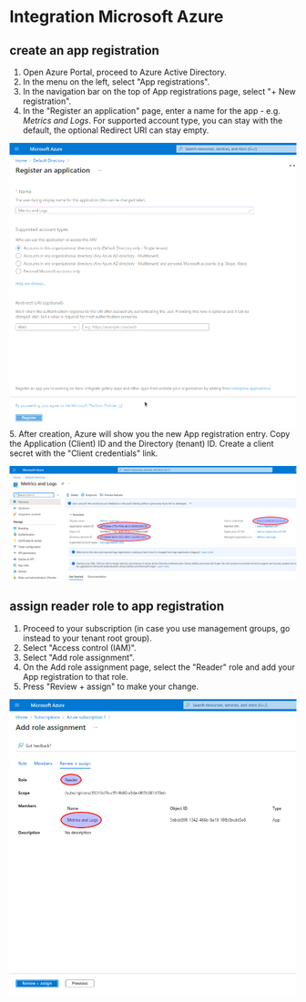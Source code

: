 # Integration Microsoft Azure

## create an app registration

1. Open Azure Portal, proceed to Azure Active Directory.  
2. In the menu on the left, select "App registrations".  
3. In the navigation bar on the top of App registrations page, select "+ New registration".  
4. In the "Register an application" page, enter a name for the app - e.g. *Metrics and Logs*. For supported account type, you can stay with the default, the optional Redirect URI can stay empty.  
  
![](images/azure_create_app_registration.png)  
5. After creation, Azure will show you the new App registration entry. Copy the Application (Client) ID and the Directory (tenant) ID. Create a client secret with the "Client credentials" link.  
  
![](images/azure_app_id.png)  



## assign reader role to app registration
1. Proceed to your subscription (in case you use management groups, go instead to your tenant root group).  
2. Select "Access control (IAM)".  
3. Select "Add role assignment".  
4. On the Add role assignment page, select the "Reader" role and add your App registration to that role.  
5. Press "Review + assign" to make your change.  
  
![](images/azure_role_assignment.png)  
